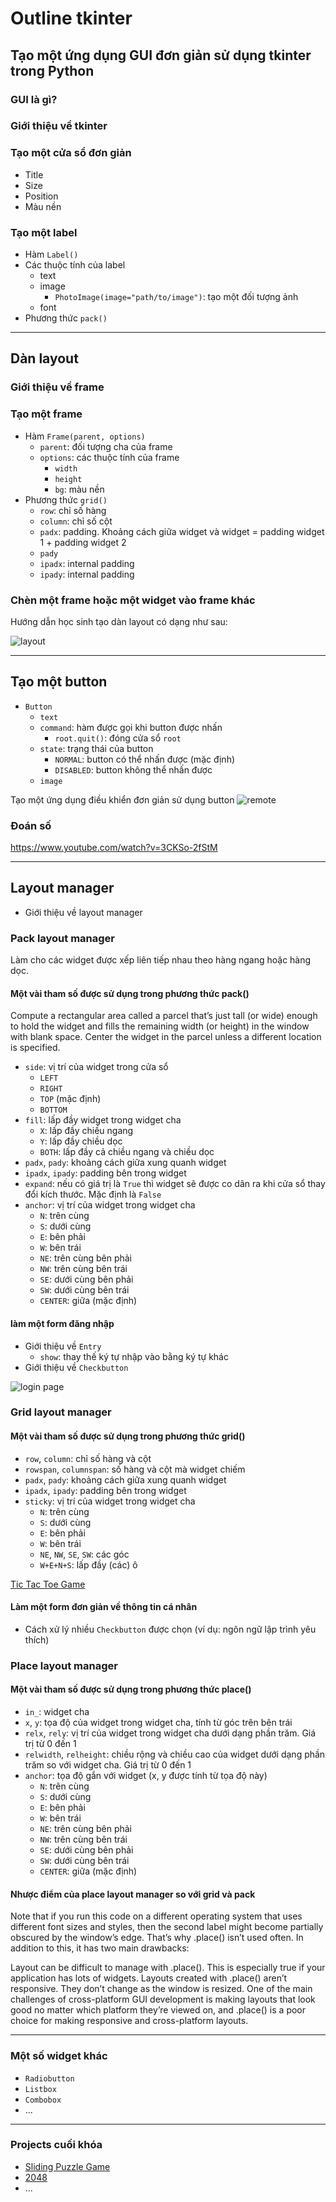 # Outline tkinter

## Tạo một ứng dụng GUI đơn giản sử dụng tkinter trong Python

### GUI là gì?

### Giới thiệu về tkinter

### Tạo một cửa sổ đơn giản

- Title
- Size
- Position
- Màu nền

### Tạo một label

- Hàm `Label()`
- Các thuộc tính của label
	- text
	- image
		- `PhotoImage(image="path/to/image")`: tạo một đối tượng ảnh
	- font
- Phương thức `pack()`

---

## Dàn layout

### Giới thiệu về frame

### Tạo một frame

- Hàm `Frame(parent, options)`
	- `parent`: đối tượng cha của frame
	- `options`: các thuộc tính của frame
		- `width`
		- `height`
		- `bg`: màu nền
- Phương thức `grid()`
	- `row`: chỉ số hàng
	- `column`: chỉ số cột
	- `padx`: padding. Khoảng cách giữa widget và widget = padding widget 1 + padding widget 2
	- `pady`
	- `ipadx`: internal padding
	- `ipady`: internal padding

### Chèn một frame hoặc một widget vào frame khác

Hướng dẫn học sinh tạo dàn layout có dạng như sau:

![layout](attachments/Pasted%20image%2020231106155614.png)

---

## Tạo một button

- `Button`
	- `text`
	- `command`: hàm được gọi khi button được nhấn
		- `root.quit()`: đóng cửa sổ `root`
	- `state`: trạng thái của button
		- `NORMAL`: button có thể nhấn được (mặc định)
		- `DISABLED`: button không thể nhấn được
	- `image`

Tạo một ứng dụng điều khiển đơn giản sử dụng button
![remote](attachments/Pasted%20image%2020231106161739.png)

### Đoán số

<https://www.youtube.com/watch?v=3CKSo-2fStM>

---

## Layout manager

- Giới thiệu về layout manager

### Pack layout manager

Làm cho các widget được xếp liên tiếp nhau theo hàng ngang hoặc hàng dọc.

#### Một vài tham số được sử dụng trong phương thức pack()

Compute a rectangular area called a parcel that’s just tall (or wide) enough to hold the widget and fills the remaining width (or height) in the window with blank space.
Center the widget in the parcel unless a different location is specified.

- `side`: vị trí của widget trong cửa sổ
	- `LEFT`
	- `RIGHT`
	- `TOP` (mặc định)
	- `BOTTOM`
- `fill`: lấp đầy widget trong widget cha
	- `X`: lấp đầy chiều ngang
	- `Y`: lấp đầy chiều dọc
	- `BOTH`: lấp đầy cả chiều ngang và chiều dọc
- `padx`, `pady`: khoảng cách giữa xung quanh widget
- `ipadx`, `ipady`: padding bên trong widget
- `expand`: nếu có giá trị là `True` thì widget sẽ được co dãn ra khi cửa sổ thay đổi kích thước. Mặc định là `False`
- `anchor`: vị trí của widget trong widget cha
	- `N`: trên cùng
	- `S`: dưới cùng
	- `E`: bên phải
	- `W`: bên trái
	- `NE`: trên cùng bên phải
	- `NW`: trên cùng bên trái
	- `SE`: dưới cùng bên phải
	- `SW`: dưới cùng bên trái
	- `CENTER`: giữa (mặc định)

#### làm một form đăng nhập

- Giới thiệu về `Entry`
	- `show`: thay thế ký tự nhập vào bằng ký tự khác
- Giới thiệu về `Checkbutton`

![login page](attachments/Pasted%20image%2020231106165651.png)

### Grid layout manager

#### Một vài tham số được sử dụng trong phương thức grid()

- `row`, `column`: chỉ số hàng và cột
- `rowspan`, `columnspan`: số hàng và cột mà widget chiếm
- `padx`, `pady`: khoảng cách giữa xung quanh widget
- `ipadx`, `ipady`: padding bên trong widget
- `sticky`: vị trí của widget trong widget cha
	- `N`: trên cùng
	- `S`: dưới cùng
	- `E`: bên phải
	- `W`: bên trái
	- `NE`, `NW`, `SE`, `SW`: các góc
	- `W+E+N+S`: lấp đầy (các) ô

[Tic Tac Toe Game](https://www.youtube.com/watch?v=xx0qmpuA-vM)

#### Làm một form đơn giản về thông tin cá nhân

- Cách xử lý nhiều `Checkbutton` được chọn (ví dụ: ngôn ngữ lập trình yêu thích)

### Place layout manager

#### Một vài tham số được sử dụng trong phương thức place()

- `in_`: widget cha
- `x`, `y`: tọa độ của widget trong widget cha, tính từ góc trên bên trái
- `relx`, `rely`: vị trí của widget trong widget cha dưới dạng phần trăm. Giá trị từ 0 đến 1
- `relwidth`, `relheight`: chiều rộng và chiều cao của widget dưới dạng phần trăm so với widget cha. Giá trị từ 0 đến 1
- `anchor`: tọa độ gắn với widget (x, y được tính từ tọa độ này)
	- `N`: trên cùng
	- `S`: dưới cùng
	- `E`: bên phải
	- `W`: bên trái
	- `NE`: trên cùng bên phải
	- `NW`: trên cùng bên trái
	- `SE`: dưới cùng bên phải
	- `SW`: dưới cùng bên trái
	- `CENTER`: giữa (mặc định)

#### Nhược điểm của place layout manager so với grid và pack

Note that if you run this code on a different operating system that uses different font sizes and styles, then the second label might become partially obscured by the window’s edge. That’s why .place() isn’t used often. In addition to this, it has two main drawbacks:

Layout can be difficult to manage with .place(). This is especially true if your application has lots of widgets.
Layouts created with .place() aren’t responsive. They don’t change as the window is resized.
One of the main challenges of cross-platform GUI development is making layouts that look good no matter which platform they’re viewed on, and .place() is a poor choice for making responsive and cross-platform layouts.

---

### Một số widget khác

- `Radiobutton`
- `Listbox`
- `Combobox`
- ...

---

### Projects cuối khóa

- [Sliding Puzzle Game](https://www.youtube.com/watch?v=vzzEP_YI424)
- [2048](https://www.youtube.com/watch?v=b4XP2IcI-Bg&t=139s)
- ...
